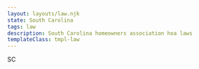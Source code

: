 ```yaml
---
layout: layouts/law.njk
state: South Carolina
tags: law
description: South Carolina homeowners association hoa laws
templateClass: tmpl-law
---
```


SC